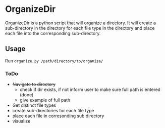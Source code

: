 # OrganizeDir

OrganizeDir is a python script that will organize a directory.
It will create a sub-directory in the directory for each file type in the
directory and place each file into the corresponding sub-directory.

## Usage
Run `organize.py /path/directory/to/organize/` 

### ToDo
- ~~Navigate to directory~~
    - check if dir exists, if not inform user to make sure full path is entered (done)
    - give example of full path
- Get distinct file types 
- create sub-directories for each file type
- place each file in corresonding sub directory
- visualize
